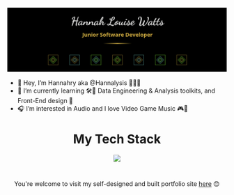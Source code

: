![Header](./updated-full-capture.PNG)

- 👋 Hey, I’m Hannahry aka @Hannalysis 👩‍💻💫
- 🌱 I’m currently learning 🛠️🧮 Data Engineering & Analysis toolkits, and Front-End design 🎨
- 🎧 I’m interested in Audio and I love Video Game Music 🎮🎼
<!---
Hannalysis/Hannalysis is a ✨ special ✨ repository because its `README.md` (this file) appears on your GitHub profile.
You can click the Preview link to take a look at your changes.
--->
  <h1 align= "center">My Tech Stack</h1>

<p align="center">
  <a href="https://skillicons.dev">
    <img src="https://skillicons.dev/icons?i=js,python,css,html,flask,postgres,vscode,ts,tailwind,react,nextjs,express,vitest,figma&perline=7" />
  </a>
</p>

<h1></h1>
<p align="center">
You're welcome to visit my self-designed and built portfolio site <a href ="https://www.hannalysis.co.uk">here</a> 😊
</p>

